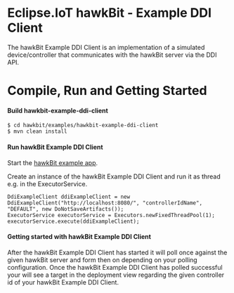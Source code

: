 # Eclipse.IoT hawkBit - Example DDI Client 

The hawkBit Example DDI Client is an implementation of a simulated device/controller that communicates with the hawkBit server via the DDI API.  

# Compile, Run and Getting Started

#### Build hawkbit-example-ddi-client

```
$ cd hawkbit/examples/hawkbit-example-ddi-client
$ mvn clean install
```

#### Run hawkBit Example DDI Client

Start the [hawkBit example app](../hawkbit-example-app).

Create an instance of the hawkBit Example DDI Client and run it as thread e.g. in the ExecutorService.

```
DdiExampleClient ddiExampleClient = new DdiExampleClient("http://localhost:8080/", "controllerIdName", "DEFAULT", new DoNotSaveArtifacts());
ExecutorService executorService = Executors.newFixedThreadPool(1);
executorService.execute(ddiExampleClient);
```

#### Getting started with hawkBit Example DDI Client

After the hawkBit Example DDI Client has started it will poll once against the given hawkBit server and form then on depending on your polling configuration.
Once the hawkBit Example DDI Client has polled successful your will see a target in the deployment view regarding the given controller id of your hawkBit Example DDI Client. 

